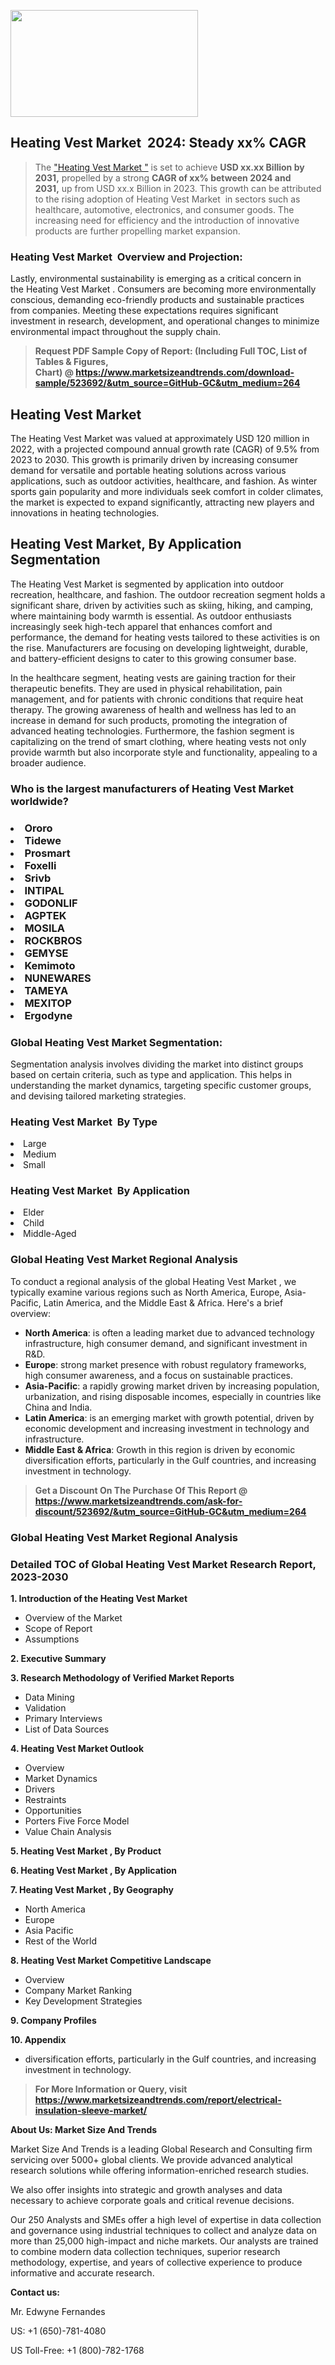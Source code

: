 <p><img class="alignnone size-medium wp-image-20088" src="https://ffe5etoiles.com/wp-content/uploads/2024/12/MST1-300x171.png" alt="" width="300" height="171" /></p><h2 id="ember46" class="ember-view reader-text-block__heading-2">Heating Vest Market &nbsp;2024: Steady&nbsp;xx% CAGR</h2><blockquote id="ember47" class="ember-view reader-text-block__blockquote">The&nbsp;<a class="app-aware-link " href="https://www.marketsizeandtrends.com/download-sample/523692/&utm_source=GitHub-GC&utm_medium=264" target="_blank" data-test-app-aware-link="">"Heating Vest Market "</a>&nbsp;is set to achieve&nbsp;<strong>USD&nbsp;xx.xx&nbsp;Billion by 2031,</strong>&nbsp;propelled by a strong&nbsp;<strong>CAGR of&nbsp;xx% between 2024 and 2031,</strong>&nbsp;up from USD xx.x Billion in 2023. This growth can be attributed to the rising adoption of&nbsp;Heating Vest Market &nbsp;in sectors such as healthcare, automotive, electronics, and consumer goods. The increasing need for efficiency and the introduction of innovative products are further propelling market expansion.</blockquote><h3 id="ember48" class="ember-view reader-text-block__heading-3">Heating Vest Market &nbsp;Overview and Projection:</h3><p id="ember49" class="ember-view reader-text-block__paragraph">Lastly, environmental sustainability is emerging as a critical concern in the&nbsp;Heating Vest Market . Consumers are becoming more environmentally conscious, demanding eco-friendly products and sustainable practices from companies. Meeting these expectations requires significant investment in research, development, and operational changes to minimize environmental impact throughout the supply chain.</p><blockquote id="ember50" class="ember-view reader-text-block__blockquote"><strong>Request PDF Sample Copy of Report: (Including Full TOC, List of Tables &amp; Figures, Chart)&nbsp;@&nbsp;<strong><a href="https://www.marketsizeandtrends.com/download-sample/523692/&utm_source=GitHub-GC&utm_medium=264" target="_blank">https://www.marketsizeandtrends.com/download-sample/523692/&utm_source=GitHub-GC&utm_medium=264</a></strong></strong></blockquote><h3 class=""> <h2>Heating Vest Market</h2><p>The Heating Vest Market was valued at approximately USD 120 million in 2022, with a projected compound annual growth rate (CAGR) of 9.5% from 2023 to 2030. This growth is primarily driven by increasing consumer demand for versatile and portable heating solutions across various applications, such as outdoor activities, healthcare, and fashion. As winter sports gain popularity and more individuals seek comfort in colder climates, the market is expected to expand significantly, attracting new players and innovations in heating technologies.</p><h2>Heating Vest Market, By Application Segmentation</h2><p>The Heating Vest Market is segmented by application into outdoor recreation, healthcare, and fashion. The outdoor recreation segment holds a significant share, driven by activities such as skiing, hiking, and camping, where maintaining body warmth is essential. As outdoor enthusiasts increasingly seek high-tech apparel that enhances comfort and performance, the demand for heating vests tailored to these activities is on the rise. Manufacturers are focusing on developing lightweight, durable, and battery-efficient designs to cater to this growing consumer base.</p><p>In the healthcare segment, heating vests are gaining traction for their therapeutic benefits. They are used in physical rehabilitation, pain management, and for patients with chronic conditions that require heat therapy. The growing awareness of health and wellness has led to an increase in demand for such products, promoting the integration of advanced heating technologies. Furthermore, the fashion segment is capitalizing on the trend of smart clothing, where heating vests not only provide warmth but also incorporate style and functionality, appealing to a broader audience.</p></h3><h3 id="" class="">Who is the largest manufacturers of&nbsp;Heating Vest Market worldwide?</h3><h3 class=""></Li><Li>Ororo</Li><Li> Tidewe</Li><Li> Prosmart</Li><Li> Foxelli</Li><Li> Srivb</Li><Li> INTIPAL</Li><Li> GODONLIF</Li><Li> AGPTEK</Li><Li> MOSILA</Li><Li> ROCKBROS</Li><Li> GEMYSE</Li><Li> Kemimoto</Li><Li> NUNEWARES</Li><Li> TAMEYA</Li><Li> MEXITOP</Li><Li> Ergodyne</h3><h3 id="ember53" class="ember-view reader-text-block__heading-3">Global&nbsp;Heating Vest Market Segmentation:</h3><p id="ember54" class="ember-view reader-text-block__paragraph">Segmentation analysis involves dividing the market into distinct groups based on certain criteria, such as type and application. This helps in understanding the market dynamics, targeting specific customer groups, and devising tailored marketing strategies.</p><h3 id="" class="">Heating Vest Market &nbsp;By Type</h3><p></Li><Li>Large</Li><Li> Medium</Li><Li> Small</p><h3 id="" class="">Heating Vest Market &nbsp;By Application</h3><p class=""></Li><Li>Elder</Li><Li> Child</Li><Li> Middle-Aged</p><h3 id="ember62" class="ember-view reader-text-block__heading-3">Global Heating Vest Market Regional Analysis</h3><p id="ember63" class="ember-view reader-text-block__paragraph">To conduct a regional analysis of the global Heating Vest Market , we typically examine various regions such as North America, Europe, Asia-Pacific, Latin America, and the Middle East &amp; Africa. Here's a brief overview:</p><ul><li><strong>North America</strong>: is often a leading market due to advanced technology infrastructure, high consumer demand, and significant investment in R&amp;D.</li><li><strong>Europe</strong>: strong market presence with robust regulatory frameworks, high consumer awareness, and a focus on sustainable practices.</li><li><strong>Asia-Pacific</strong>: a rapidly growing market driven by increasing population, urbanization, and rising disposable incomes, especially in countries like China and India.</li><li><strong>Latin America</strong>: is an emerging market with growth potential, driven by economic development and increasing investment in technology and infrastructure.</li><li><strong>Middle East &amp; Africa</strong>: Growth in this region is driven by economic diversification efforts, particularly in the Gulf countries, and increasing investment in technology.</li></ul><blockquote id="ember61" class="ember-view reader-text-block__blockquote"><strong>Get a Discount On The Purchase Of This Report @ <strong><a href="https://html-cleaner.com/" target="">https://www.marketsizeandtrends.com/ask-for-discount/523692/&utm_source=GitHub-GC&utm_medium=264</a></strong></strong></blockquote><h3 id="ember62" class="ember-view reader-text-block__heading-3">Global Heating Vest Market Regional Analysis</h3><h3 id="" class="">Detailed TOC of Global Heating Vest Market Research Report, 2023-2030</h3><p id="" class=""><strong>1. Introduction of the Heating Vest Market </strong></p><ul><li>Overview of the Market</li><li>Scope of Report</li><li>Assumptions</li></ul><p id="" class=""><strong>2. Executive Summary</strong></p><p id="" class=""><strong>3. Research Methodology of Verified Market Reports</strong></p><ul><li>Data Mining</li><li>Validation</li><li>Primary Interviews</li><li>List of Data Sources</li></ul><p id="" class=""><strong>4. Heating Vest Market Outlook</strong></p><ul><li>Overview</li><li>Market Dynamics</li><li>Drivers</li><li>Restraints</li><li>Opportunities</li><li>Porters Five Force Model</li><li>Value Chain Analysis</li></ul><p id="" class=""><strong>5. Heating Vest Market , By Product</strong></p><p id="" class=""><strong>6. Heating Vest Market , By Application</strong></p><p id="" class=""><strong>7. Heating Vest Market , By Geography</strong></p><ul><li>North America</li><li>Europe</li><li>Asia Pacific</li><li>Rest of the World</li></ul><p id="" class=""><strong>8. Heating Vest Market Competitive Landscape</strong></p><ul><li>Overview</li><li>Company Market Ranking</li><li>Key Development Strategies</li></ul><p id="" class=""><strong>9. Company Profiles</strong></p><p id="" class=""><strong>10. Appendix</strong></p><ul><li>diversification efforts, particularly in the Gulf countries, and increasing investment in technology.</li></ul><blockquote id="ember65" class="ember-view reader-text-block__blockquote"><strong>For More Information or Query, visit <strong><strong><a href="https://html-cleaner.com/" target="">https://www.marketsizeandtrends.com/report/electrical-insulation-sleeve-market/</a></strong></strong></strong></blockquote><p id="" class=""><strong>About Us: Market Size And Trends</strong></p><p id="" class="">Market Size And Trends is a leading Global Research and Consulting firm servicing over 5000+ global clients. We provide advanced analytical research solutions while offering information-enriched research studies.</p><p id="" class="">We also offer insights into strategic and growth analyses and data necessary to achieve corporate goals and critical revenue decisions.</p><p id="" class="">Our 250 Analysts and SMEs offer a high level of expertise in data collection and governance using industrial techniques to collect and analyze data on more than 25,000 high-impact and niche markets. Our analysts are trained to combine modern data collection techniques, superior research methodology, expertise, and years of collective experience to produce informative and accurate research.</p><p id="" class=""><strong>Contact us:</strong></p><p id="" class="">Mr. Edwyne Fernandes</p><p id="" class="">US: +1 (650)-781-4080</p><p id="" class="">US Toll-Free: +1 (800)-782-1768</p>
